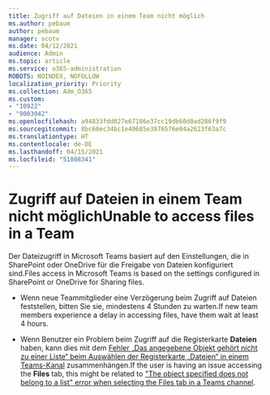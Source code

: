 ```yaml
---
title: Zugriff auf Dateien in einem Team nicht möglich
ms.author: pebaum
author: pebaum
manager: scotv
ms.date: 04/12/2021
audience: Admin
ms.topic: article
ms.service: o365-administration
ROBOTS: NOINDEX, NOFOLLOW
localization_priority: Priority
ms.collection: Adm_O365
ms.custom:
- "10922"
- "9003042"
ms.openlocfilehash: a94833fdd027e67186e37cc19db60d0ad286f9f9
ms.sourcegitcommit: 8bc60ec34bc1e40685e3976576e04a2623f63a7c
ms.translationtype: HT
ms.contentlocale: de-DE
ms.lasthandoff: 04/15/2021
ms.locfileid: "51808341"
---
```

# <a name="unable-to-access-files-in-a-team"></a><span data-ttu-id="743bb-102">Zugriff auf Dateien in einem Team nicht möglich</span><span class="sxs-lookup"><span data-stu-id="743bb-102">Unable to access files in a Team</span></span>

<span data-ttu-id="743bb-103">Der Dateizugriff in Microsoft Teams basiert auf den Einstellungen, die in SharePoint oder OneDrive für die Freigabe von Dateien konfiguriert sind.</span><span class="sxs-lookup"><span data-stu-id="743bb-103">Files access in Microsoft Teams is based on the settings configured in SharePoint or OneDrive for Sharing files.</span></span>

- <span data-ttu-id="743bb-104">Wenn neue Teammitglieder eine Verzögerung beim Zugriff auf Dateien feststellen, bitten Sie sie, mindestens 4 Stunden zu warten.</span><span class="sxs-lookup"><span data-stu-id="743bb-104">If new team members experience a delay in accessing files, have them wait at least 4 hours.</span></span>

- <span data-ttu-id="743bb-105">Wenn Benutzer ein Problem beim Zugriff auf die Registerkarte **Dateien** haben, kann dies mit dem [Fehler „Das angegebene Objekt gehört nicht zu einer Liste“ beim Auswählen der Registerkarte „Dateien“ in einem Teams-Kanal](https://docs.microsoft.com/microsoftteams/troubleshoot/files/object-specified-not-belong-to-list) zusammenhängen.</span><span class="sxs-lookup"><span data-stu-id="743bb-105">If the user is having an issue accessing the **Files** tab, this might be related to ["The object specified does not belong to a list" error when selecting the Files tab in a Teams channel](https://docs.microsoft.com/microsoftteams/troubleshoot/files/object-specified-not-belong-to-list).</span></span>
